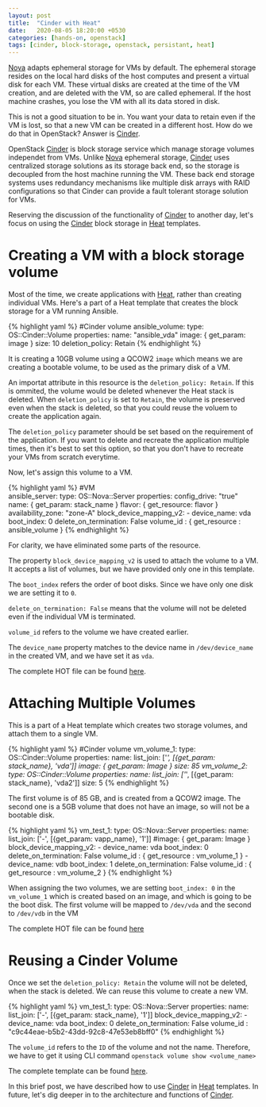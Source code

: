 ```yaml
---
layout: post
title:  "Cinder with Heat"
date:   2020-08-05 18:20:00 +0530
categories: [hands-on, openstack]
tags: [cinder, block-storage, openstack, persistant, heat]
---
```


[Nova] adapts ephemeral storage for VMs by default. The ephemeral storage resides on the local hard disks of the host computes and present a virtual disk for each VM. These virtual disks are created at the time of the VM creation, and are deleted with the VM, so are called ephemeral. If the host machine crashes, you lose the VM with all its data stored in disk.

This is not a good situation to be in. You want your data to retain even if the VM is lost, so that a new VM can be created in a different host. How do we do that in OpenStack? Answer is [Cinder].

OpenStack [Cinder] is block storage service which manage storage volumes independet from VMs. Unlike [Nova] ephemeral storage, [Cinder] uses centralized storage solutions as its storage back end, so the storage is decoupled from the host machine running the VM. These back end storage systems uses redundancy mechanisms like multiple disk arrays with RAID configurations so that Cinder can provide a fault tolerant storage solution for VMs.

Reserving the discussion of the functionality of [Cinder] to another day, let's focus on using the [Cinder] block storage in [Heat] templates.

# Creating a VM with a block storage volume

Most of the time, we create applications with [Heat], rather than creating individual VMs. Here's a part of a Heat template that creates the block storage for a VM running Ansible.

{% highlight yaml %}
  #Cinder volume
  ansible_volume:
    type: OS::Cinder::Volume
    properties:
      name: "ansible_vda"
      image: { get_param: image }
      size: 10
    deletion_policy: Retain
{% endhighlight %} 

It is creating a 10GB volume using a QCOW2 `image` which means we are creating a bootable volume, to be used as the primary disk of a VM.

An importat attribute in this resource is the `deletion_policy: Retain`. If this is ommited, the volume would be deleted whenever the Heat stack is deleted. When `deletion_policy` is set to `Retain`, the volume is preserved even when the stack is deleted, so that you could reuse the voluem to create the application again. 

The `deletion_policy` parameter should be set based on the requirement of the application. If you want to delete and recreate the application multiple times, then it's best to set this option, so that you don't have to recreate your VMs from scratch everytime.

Now, let's assign this volume to a VM.

{% highlight yaml %}
  #VM      
  ansible_server:
    type: OS::Nova::Server
    properties:
      config_drive: "true"
      name: { get_param: stack_name }
      flavor: { get_resource: flavor }
      availability_zone: "zone-A"
      block_device_mapping_v2:
        - device_name: vda
          boot_index: 0
          delete_on_termination: False
          volume_id : { get_resource : ansible_volume }
{% endhighlight %} 

For clarity, we have eliminated some parts of the resource. 

The property `block_device_mapping_v2` is used to attach the volume to a VM. It accepts a list of volumes, but we have provided only one in this template. 

The `boot_index` refers the order of boot disks. Since we have only one disk we are setting it to `0`. 

`delete_on_termination: False` means that the volume will not be deleted even if the individual VM is terminated. 

`volume_id` refers to the volume we have created earlier.

The `device_name` property matches to the device name in `/dev/device_name` in the created VM, and we have set it as `vda`.

The complete HOT file can be found [here][ansible-hot].

# Attaching Multiple Volumes

This is a part of a Heat template which creates two storage volumes, and attach them to a single VM.

{% highlight yaml %}
  #Cinder volume
  vm_volume_1:
    type: OS::Cinder::Volume
    properties:
      name:
        list_join: ['_', [{get_param: stack_name}, 'vda']]
      image: { get_param: Image }
      size: 85
  vm_volume_2:
    type: OS::Cinder::Volume
    properties:
      name:
        list_join: ['_', [{get_param: stack_name}, 'vda2']]
      size: 5
{% endhighlight %} 

The first volume is of 85 GB, and is created from a QCOW2 image. The second one is a 5GB volume that does not have an image, so will not be a bootable disk.

{% highlight yaml %}
  vm_test_1:
    type: OS::Nova::Server
    properties:
      name: 
        list_join: ['-', [{get_param: vapp_name}, '1']]
      #image: { get_param: Image }
      block_device_mapping_v2:
        - device_name: vda
          boot_index: 0
          delete_on_termination: False
          volume_id : { get_resource : vm_volume_1 }
        - device_name: vdb
          boot_index: 1
          delete_on_termination: False
          volume_id : { get_resource : vm_volume_2 }
{% endhighlight %} 

When assigning the two volumes, we are setting `boot_index: 0` in the `vm_volume_1` which is created based on an image, and which is going to be the boot disk. The first volume will be mapped to `/dev/vda` and the second to `/dev/vdb` in the VM

The complete HOT file can be found [here][two-volumes]

# Reusing a Cinder Volume

Once we set the `deletion_policy: Retain` the volume will not be deleted, when the stack is deleted. We can reuse this volume to create a new VM.

{% highlight yaml %}
  vm_test_1:
    type: OS::Nova::Server
    properties:
      name: 
        list_join: ['-', [{get_param: stack_name}, '1']]
      block_device_mapping_v2:
        - device_name: vda
          boot_index: 0
          delete_on_termination: False
          volume_id : "c9c44eae-b5b2-43dd-92c8-47e53eb8bff0"
{% endhighlight %} 

The `volume_id` refers to the `ID` of the volume and not the name. Therefore, we have to get it using CLI command `openstack volume show <volume_name>`

The complete template can be found [here][reuse].

In this brief post, we have described how to use [Cinder] in [Heat] templates. In future, let's dig deeper in to the architecture and functions of [Cinder].


[ansible-hot]: https://gist.github.com/cloudqubes/7bd71a741750f18d2d27db0a95407694
[two-volumes]: https://gist.github.com/cloudqubes/907cabbd0958e8e59674910201cce950
[reuse]: https://gist.github.com/0e68b93d294d01aed950eaac1230877c.git
[Cinder]: https://docs.openstack.org/cinder/rocky/
[Heat]: https://docs.openstack.org/heat/latest/
[Nova]: https://docs.openstack.org/nova/latest/